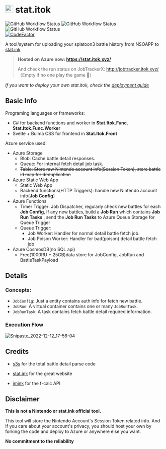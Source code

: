 # <img src="https://user-images.githubusercontent.com/11204672/204310549-5c30aec4-924e-4e15-8a04-27ed9d7afe5c.png" width="25"> stat.itok

![GitHub Workflow Status](https://img.shields.io/github/actions/workflow/status/itoktsnhc/stat.itok/keep_func_alive.yml?branch=main&label=Keep%20Site%20Alive)
![GitHub Workflow Status](https://img.shields.io/github/actions/workflow/status/itoktsnhc/stat.itok/static_website.yml?branch=release%2Fstatic&label=web)
![GitHub Workflow Status](https://img.shields.io/github/actions/workflow/status/itoktsnhc/stat.itok/background_worker.yml?branch=release%2Fbackground&label=worker)  
[![CodeFactor](https://www.codefactor.io/repository/github/itoktsnhc/stat.itok/badge)](https://www.codefactor.io/repository/github/itoktsnhc/stat.itok)


A tool/system for uploading your splatoon3 battle history from NSOAPP to [stat.ink](https://stat.ink/)

> **Hosted on Azure now: https://stat.itok.xyz/**
>
> And check the run status on JobTrackerX: http://jobtracker.itok.xyz/ （Empty if no one play the game 🙂）  

*If you want to deploy your own stat.itok, check the [deployment guide](https://github.com/Itoktsnhc/stat.itok/blob/main/_assets/deploy_your_own%20stat.itok.md)*

## Basic Info
Programing languages or frameworks: 
- C# for backend functions and worker in **Stat.Itok.Func**, **Stat.Itok.Func.Worker**
- Svelte + Bulma CSS for frontend in **Stat.Itok.Front**

Azure service used:

- Azure Storage
  - Blob: Cache battle detail responses.
  - Queue: For internal fetch detail job task.
  - ~~Table: Store raw Nintendo account info(Session Token), store battle id map for deduplication~~
- Azure Static Web App
  - Static Web App
  - Backend functions(HTTP Triggers): handle new Nintendo account info(**Job Config**)
- Azure Functions
  - Timer Trigger: Job Dispatcher, regularly check new battles for each **Job Config**, If any new battles, build a **Job Run** which contains **Job Run Tasks** , send the **Job Run Tasks** to Azure Queue Storage for Queue Trigger
  - Queue Trigger: 
    - Job Worker: Handler for normal detail battle fetch job.
    - Job Poison Worker: Handler for bad(poison) detail battle fetch job
- Azure CosmosDB(no SQL api)
  - Free(1000RU + 25GB)data store for JobConfig, JobRun and BattleTaskPayload



## Details
### Concepts:

- `JobConfig`: Just a entity contains auth info for fetch new battle. 
- `JobRun`: A virtual container contains one or many `JobRunTask`.
- `JobRunTask`: A task contains fetch battle detail required information.

### Execution Flow

![Snipaste_2022-12-12_17-56-04](https://user-images.githubusercontent.com/11204672/207016519-3872ef8d-7370-43f6-8f09-8bd68c2d4d9d.png)

## Credits

- [s3s](https://github.com/frozenpandaman/s3s) for the total battle detail parse code

- [stat.ink](https://github.com/fetus-hina/stat.ink) for the great website

- [imink](https://github.com/imink-app) for the f-calc API

  

## Disclaimer

**This is not a Nintendo or stat.ink official tool.** 

This tool will store the Nintendo Account's Session Token related info. And If you care about your account's privacy, you should host your own by forking the code and deploy to Azure or anywhere else you want.

**No commitment to the reliability**
